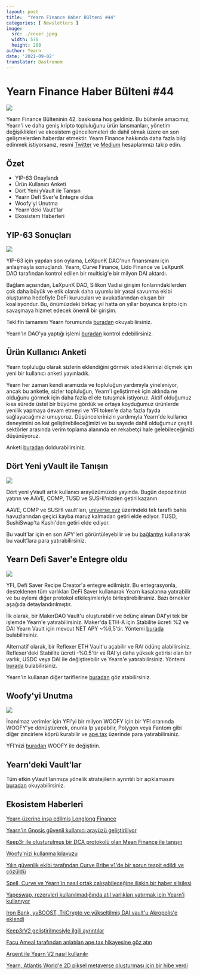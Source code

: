 ```yaml
---
layout: post
title:  "Yearn Finance Haber Bülteni #44"
categories: [ Newsletters ]
image:
  src: ./cover.jpeg
  width: 576
  height: 288
author: Yearn
date: '2021-09-02'
translator: Dastronom
---
```


# Yearn Finance Haber Bülteni #44

![](/_posts/_newsletters/Yearn-Finance-Newsletter-44/cover.jpeg?w=880&h=440)

Yearn Finance Bülteninin 42. baskısına hoş geldiniz. Bu bültenle amacımız, Yearn'i ve daha geniş kripto topluluğunu ürün lansmanları, yönetim değişiklikleri ve ekosistem güncellemeleri de dahil olmak üzere en son gelişmelerden haberdar etmektir. Yearn Finance hakkında daha fazla bilgi edinmek istiyorsanız, resmi [Twitter](https://twitter.com/iearnfinance) ve [Medium](https://medium.com/iearn) hesaplarımızı takip edin.

## **Özet**

- YIP-63 Onaylandı
- Ürün Kullanıcı Anketi
- Dört Yeni yVault ile Tanışın
- Yearn Defi Sver'e Entegre oldus
- Woofy'yi Unutma
- Yearn'deki Vault'lar
- Ekosistem Haberleri

## **YIP-63 Sonuçları**

![](/_posts/_newsletters/Yearn-Finance-Newsletter-44/image2.jpg?w=1456&h=690)

YIP-63 için yapılan son oylama, LeXpunK DAO'nun finansmanı için anlaşmayla sonuçlandı. Yearn, Curve Finance, Lido Finance ve LeXpunK DAO tarafından kontrol edilen bir multisig'e bir milyon DAI aktardı.

Bağlam açısından, LeXpunK DAO, Silikon Vadisi girişim fonlarındakilerden çok daha büyük ve etik olarak daha uyumlu bir yasal savunma ekibi oluşturma hedefiyle DeFi kurucuları ve avukatlarından oluşan bir koalisyondur. Bu, önümüzdeki birkaç yıl hatta on yıllar boyunca kripto için savaşmaya hizmet edecek önemli bir girişim.

Teklifin tamamını Yearn forumunda [buradan](https://gov.yearn.finance/t/yip-63-fund-builder-first-legal-activism-dao/11280) okuyabilirsiniz.

Yearn'in DAO'ya yaptığı işlemi [buradan](https://etherscan.io/tx/0x0ec0fc55d6dc51b426a254bf2d6de138b1b9a1c3031f4ab3a7b39439fa004392) kontrol edebilirsiniz.

## **Ürün Kullanıcı Anketi**

Yearn topluluğu olarak sizlerin eklendiğini görmek istediklerinizi ölçmek için yeni bir kullanıcı anketi yayınladık.

Yearn her zaman kendi aramızda ve topluluğun yardımıyla yineleniyor, ancak bu anketle, sizler topluluğun, Yearn'i geliştirmek için aklında ne olduğunu görmek için daha fazla el ele tutuşmak istiyoruz. Aktif olduğumuz kısa sürede üstel bir büyüme gördük ve ortaya koyduğumuz ürünlerde yenilik yapmaya devam etmeyi ve YFI token'e daha fazla fayda sağlayacağımızı umuyoruz. Düşüncelerinizin yardımıyla Yearn'de kullanıcı deneyimini on kat geliştirebileceğimizi ve bu sayede dahil olduğumuz çeşitli sektörler arasında verim toplama alanında en rekabetçi hale gelebileceğimizi düşünüyoruz.

Anketi [buradan](https://yearnfinance.typeform.com/to/ojp3J8gn) doldurabilirsiniz.

## **Dört Yeni yVault ile Tanışın**

![](/_posts/_newsletters/Yearn-Finance-Newsletter-44/image3.jpg?w=611&h=298)

Dört yeni yVault artık kullanıcı arayüzümüzde yayında. Bugün depozitinizi yatırın ve AAVE, COMP, TUSD ve SUSHI'nizden getiri kazanın  

AAVE, COMP ve SUSHI vault'ları, [universe.xyz](https://universe.xyz/polymorphs) üzerindeki tek taraflı bahis havuzlarından geçici kayba maruz kalmadan getiri elde ediyor. TUSD, SushiSwap'ta Kashi'den getiri elde ediyor.

Bu vault'lar için en son APY'leri görüntüleyebilir ve bu [bağlantıyı](https://yearn.finance/vaults) kullanarak bu vault'lara para yatırabilirsiniz.

## **Yearn Defi Saver'e Entegre oldu**

![](/_posts/_newsletters/Yearn-Finance-Newsletter-44/image4.jpg?w=1012&h=506)

YFI, Defi Saver Recipe Creator'a entegre edilmiştir. Bu entegrasyonla, desteklenen tüm varlıkları DeFi Saver kullanarak Yearn kasalarına yatırabilir ve bu eylemi diğer protokol etkileşimleriyle birleştirebilirsiniz. Bazı örnekler aşağıda detaylandırılmıştır.  

İlk olarak, bir MakerDAO Vault'u oluşturabilir ve ödünç alınan DAI'yi tek bir işlemde Yearn'e yatırabilirsiniz. Maker'da ETH-A için Stabilite ücreti %2 ve DAI Yearn Vault için mevcut NET APY ~%6,5'tir. Yöntemi [burada](https://app.defisaver.com/recipes/create?recipe=V3JhcEV0aEFjdGlvbiwyMDtSZWZsZXhlck9wZW5TYWZlQWN0aW9uLEVUSC1BO1JlZmxleGVyU3VwcGx5QWN0aW9uLCQyLHJlY2lwZSxBbGwgYXZhaWxhYmxlO1JlZmxleGVyR2VuZXJhdGVBY3Rpb24sJDIsNjY2NixyZWNpcGU7U2VsbEFjdGlvbiwweDAzYWI0NTg2MzQ5MTBhYWQyMGVmNWYxYzhlZTk2ZjFkNmFjNTQ5MTkscmVjaXBlLDY2NjYsMHhBMGI4Njk5MWM2MjE4YjM2YzFkMTlENGEyZTlFYjBjRTM2MDZlQjQ4LHJlY2lwZSwxO1llYXJuU3VwcGx5QWN0aW9uLDB4QTBiODY5OTFjNjIxOGIzNmMxZDE5RDRhMmU5RWIwY0UzNjA2ZUI0OCxyZWNpcGUsQWxsIGF2YWlsYWJsZSx3YWxsZXQ%3D) bulabilirsiniz.

Alternatif olarak, bir Reflexer ETH Vault'u açabilir ve RAI ödünç alabilirsiniz. Reflexer'deki Stabilite ücreti -%0.5'tir ve RAI'yi daha yüksek getirisi olan bir varlık, USDC veya DAI ile değiştirebilir ve Yearn'e yatırabilirsiniz. Yöntemi [burada](https://app.defisaver.com/recipes/create?recipe=V3JhcEV0aEFjdGlvbiwyMDtSZWZsZXhlck9wZW5TYWZlQWN0aW9uLEVUSC1BO1JlZmxleGVyU3VwcGx5QWN0aW9uLCQyLHJlY2lwZSxBbGwgYXZhaWxhYmxlO1JlZmxleGVyR2VuZXJhdGVBY3Rpb24sJDIsNjY2NixyZWNpcGU7U2VsbEFjdGlvbiwweDAzYWI0NTg2MzQ5MTBhYWQyMGVmNWYxYzhlZTk2ZjFkNmFjNTQ5MTkscmVjaXBlLDY2NjYsMHhBMGI4Njk5MWM2MjE4YjM2YzFkMTlENGEyZTlFYjBjRTM2MDZlQjQ4LHJlY2lwZSwxO1llYXJuU3VwcGx5QWN0aW9uLDB4QTBiODY5OTFjNjIxOGIzNmMxZDE5RDRhMmU5RWIwY0UzNjA2ZUI0OCxyZWNpcGUsQWxsIGF2YWlsYWJsZSx3YWxsZXQ%3D) bulabilirsiniz.

Yearn'in kullanan diğer tariflerine [buradan](https://app.defisaver.com/) göz atabilirsiniz.

## **Woofy'yi Unutma**

![](/_posts/_newsletters/Yearn-Finance-Newsletter-44/image5.jpg?w=986&h=1251)

İnanılmaz verimler için YFI'yi bir milyon WOOFY için bir YFI oranında WOOFY'ye dönüştürerek, onunla lp yapabilir, Polygon veya Fantom gibi diğer zincirlere köprü kurabilir ve [ape.tax](https://ape.tax/) üzerinde para yatırabilirsiniz.

YFI'nizi [buradan](https://woofy.finance/) WOOFY ile değiştirin.

## **Yearn'deki Vault'lar**

Tüm etkin yVault'larımıza yönelik stratejilerin ayrıntılı bir açıklamasını [buradan](https://medium.com/yearn-state-of-the-vaults/the-vaults-at-yearn-9237905ffed3) okuyabilirsiniz.

## **Ekosistem Haberleri**

[Yearn üzerine inşa edilmiş Longlong Finance](https://twitter.com/longlongfinance/status/1424889905877069826)

[Yearn'in Gnosis güvenli kullanıcı arayüzü geliştiriliyor](https://twitter.com/seanmacaonghais/status/1427229450773618695?s=21)

[Keep3r ile oluşturulmuş bir DCA protokolü olan Mean Finance ile tanışın](https://twitter.com/mean_fi/status/1422947694444785666?s=21)

[Woofy'nizi kullanma kılavuzu ](https://twitter.com/cryptannews/status/1426489521911177217?s=21)

[Yılın güvenlik ekibi tarafından Curve Bribe v1'de bir sorun tespit edildi ve çözüldü](https://twitter.com/bantg/status/1426629982328180737?s=21)

[Spell, Curve ve Yearn'in nasıl ortak çalışabileceğine ilişkin bir haber silsilesi](https://twitter.com/danielesesta/status/1426547097415913476?s=21)

[Yapeswap, rezervleri kullanılmadığında atıl varlıkları yatırmak için Yearn'i kullanıyor](https://twitter.com/yapeswap/status/1427270229839605761)

[Iron Bank, yvBOOST, TriCrypto ve yükseltilmiş DAI vault'u Akropolis'e eklendi](https://twitter.com/akropolisio/status/1427258414229442563)

[Keep3rV2 geliştirilmesiyle ilgili ayrıntılar](https://twitter.com/AndreCronjeTech/status/1429021091218006023)

[Facu Ameal tarafından anlatılan ape.tax hikayesine göz atın](https://twitter.com/fameal/status/1428382076064174080?s=20)

[Argent ile Yearn V2 nasıl kullanılır](https://twitter.com/argentHQ/status/1431205382865760257)

[Yearn, Atlantis World'e 2D piksel metaverse oluşturması için bir hibe verdi](https://twitter.com/iearnfinance/status/1432387438014435332)
